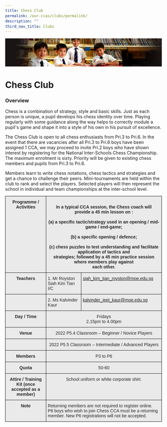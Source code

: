 ```yaml
---
title: Chess Club
permalink: /our-ccas/clubs/permalink/
description: ""
third_nav_title: Clubs
---
```

![](/images/Sub-banner1.jpg)

Chess Club
==========

### Overview

Chess is a combination of strategy, style and basic skills. Just as each person is unique, a pupil develops his chess identity over time. Playing regularly with some guidance along the way helps to correctly module a pupil's game and shape it into a style of his own in his pursuit of excellence.

  

The Chess Club is open to all chess enthusiasts from Pri.3 to Pri.6. In the event that there are vacancies after all Pri.3 to Pri.6 boys have been assigned 1 CCA, we may proceed to invite Pri.2 boys who have shown interest by registering for the National Inter-Schools Chess Championship.  The maximum enrolment is sixty. Priority will be given to existing chess members and pupils from Pri.3 to Pri.6.

  

Members learn to write chess notations, chess tactics and strategies and get a chance to challenge their peers. Mini-tournaments are held within the club to rank and select the players. Selected players will then represent the school in individual and team championships at the inter-school level.

<style type="text/css">
.tg  {border-collapse:collapse;border-spacing:0;}
.tg td{border-color:black;border-style:solid;border-width:1px;font-family:Arial, sans-serif;font-size:14px;
  overflow:hidden;padding:10px 5px;word-break:normal;}
.tg th{border-color:black;border-style:solid;border-width:1px;font-family:Arial, sans-serif;font-size:14px;
  font-weight:normal;overflow:hidden;padding:10px 5px;word-break:normal;}
.tg .tg-8l4p{background-color:#EAEAEA;color:#232323;text-align:left;vertical-align:top}
.tg .tg-exxo{background-color:#EAEAEA;color:#21088A;text-align:left;vertical-align:top}
.tg .tg-rsx2{background-color:#EAEAEA;color:#232323;font-weight:bold;text-align:center;vertical-align:top}
.tg .tg-bvia{background-color:#EAEAEA;color:#222;text-align:left;vertical-align:middle}
.tg .tg-rlhx{background-color:#EAEAEA;color:#232323;text-align:center;vertical-align:top}
.tg .tg-ku5w{background-color:#EAEAEA;color:#222;text-align:center;vertical-align:middle}
</style>
<table class="tg">
<thead>
  <tr>
    <th class="tg-rsx2">Programme / <br>Activities<br><br><br></th>
    <th class="tg-rsx2" colspan="2"><br>In a typical CCA session, the Chess coach will provide a 45 min lesson on :<br><br>(a) a specific tactic/strategy used in an opening / mid-game / end-game;<br><br><span style="color:#232323">(b) a specific opening / defence;</span><br><br>(c) chess puzzles to test understanding and facilitate application of tactics and <br>     strategies; followed by a 45 min practice session where members play against <br>     each other.<br></th>
  </tr>
</thead>
<tbody>
  <tr>
    <td class="tg-rsx2">Teachers</td>
    <td class="tg-8l4p"><span style="color:#232323">1. Mr Royston Siah Kim Tian I/C</span></td>
    <td class="tg-exxo"><a href="mailto:siah_kim_tian_royston@moe.edu.sg">siah_kim_tian_royston@moe.edu.sg</a></td>
  </tr>
  <tr>
    <td class="tg-bvia"></td>
    <td class="tg-8l4p"><span style="color:#232323">2. Ms Kalvinder Kaur</span></td>
    <td class="tg-exxo"><a href="mailto:kalvinder_jeet_kaur@moe.edu.sg">kalvinder_jeet_kaur@moe.edu.sg</a></td>
  </tr>
  <tr>
    <td class="tg-rsx2">Day / Time<br></td>
    <td class="tg-rlhx" colspan="2"><span style="color:#232323">Fridays</span><br><span style="color:#232323">2.15pm to 4.00pm</span></td>
  </tr>
  <tr>
    <td class="tg-rsx2">Venue</td>
    <td class="tg-rlhx" colspan="2">2022 P5.4 Classroom – Beginner / Novice Players</td>
  </tr>
  <tr>
    <td class="tg-ku5w"></td>
    <td class="tg-rlhx" colspan="2">2022 P5.5 Classroom – Intermediate / Advanced Players</td>
  </tr>
  <tr>
    <td class="tg-rsx2">Members</td>
    <td class="tg-rlhx" colspan="2"><span style="color:#232323">P3 to P6</span></td>
  </tr>
  <tr>
    <td class="tg-rsx2">Quota</td>
    <td class="tg-rlhx" colspan="2"><span style="color:#232323">50-60</span></td>
  </tr>
  <tr>
    <td class="tg-rsx2">Attire / Training Kit (once accepted as a member)</td>
    <td class="tg-rlhx" colspan="2"><span style="color:#232323">School uniform or white corporate shirt.</span></td>
  </tr>
  <tr>
    <td class="tg-rsx2">Note<br></td>
    <td class="tg-8l4p" colspan="2">Returning members are not required to register online.<br>P6 boys who wish to join Chess CCA must be a returning member. New P6 registrations will not be accepted.</td>
  </tr>
</tbody>
</table>